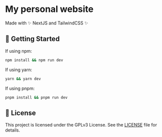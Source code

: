 # My personal website
Made with ✨ NextJS and TailwindCSS ✨

## 🚀 Getting Started
If using npm:
```bash
npm install && npm run dev
```

If using yarn:
```bash
yarn && yarn dev
```

If using pnpm:
```bash
pnpm install && pnpm run dev
```

## 📝 License
This project is licensed under the GPLv3 License. See the [LICENSE](LICENSE) file for details.